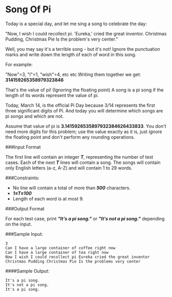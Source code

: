 Song Of Pi
==========

Today is a special day, and let me sing a song to celebrate the day:

"Now, I wish I could recollect pi.
'Eureka,' cried the great inventor.
Christmas Pudding, Christmas Pie
Is the problem's very center."

Well, you may say it's a terrible song - but it's not! Ignore the punctuation marks and write down the length of each of word in this song.

For example:

"Now"=3, "I"=1, "wish"=4, etc etc
Writing them together we get:
**314159265358979323846**

That's the value of pi! (Ignoring the floating point) A song is a pi song if the length of its words represent the value of pi.

Today, March 14, is the official Pi Day because 3/14 represents the first three significant digits of Pi. And today you will determine which songs are pi songs and which are not.

Assume that value of pi is **3.1415926535897932384626433833**. You don't need more digits for this problem; use the value exactly as it is, just ignore the floating point and don't perform any rounding operations.

###Input Format

The first line will contain an integer **_T_**, representing the number of test cases. Each of the next **_T_** lines will contain a song. The songs will contain only English letters (a-z, A-Z) and will contain 1 to 29 words.

###Constraints:

* No line will contain a total of more than **_500_** characters.
* **_1≤T≤100_**
* Length of each word is at most 9.

###Output Format

For each test case, print ***"It's a pi song."*** or ***"It's not a pi song."*** depending on the input.

###Sample Input:

```
3
Can I have a large container of coffee right now
Can I have a large container of tea right now
Now I wish I could recollect pi Eureka cried the great inventor Christmas Pudding Christmas Pie Is the problems very center
```

####Sample Output:

```
It's a pi song.
It's not a pi song.
It's a pi song.
```